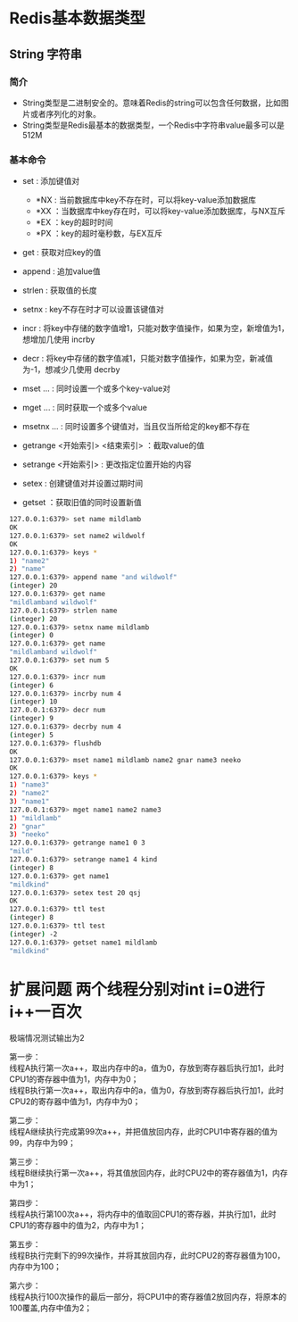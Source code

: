 # Redis基本数据类型
## String 字符串
### 简介
- String类型是二进制安全的。意味着Redis的string可以包含任何数据，比如图片或者序列化的对象。
- String类型是Redis最基本的数据类型，一个Redis中字符串value最多可以是512M

### 基本命令
- set <key> <value> : 添加键值对
  - *NX : 当前数据库中key不存在时，可以将key-value添加数据库
  - *XX ：当数据库中key存在时，可以将key-value添加数据库，与NX互斥
  - *EX ：key的超时时间
  - *PX ：key的超时毫秒数，与EX互斥
  
- get <key> : 获取对应key的值
- append <key> <value> : 追加value值
- strlen <key> : 获取值的长度
- setnx <key> <value> : key不存在时才可以设置该键值对
- incr <key> : 将key中存储的数字值增1，只能对数字值操作，如果为空，新增值为1，想增加几使用 incrby
- decr <key> : 将key中存储的数字值减1，只能对数字值操作，如果为空，新减值为-1，想减少几使用 decrby
- mset <key1> <value1> <key2> <value2> ... : 同时设置一个或多个key-value对
- mget <key1> <key2> <key3> ... : 同时获取一个或多个value
- msetnx <key1> <value1> <key2> <value2> ... : 同时设置多个键值对，当且仅当所给定的key都不存在
- getrange <key> <开始索引> <结束索引> ：截取value的值
- setrange <key> <开始索引> <value> : 更改指定位置开始的内容
- setex <key> <seconds> <value> : 创建键值对并设置过期时间
- getset <key> <value> ：获取旧值的同时设置新值
  
  
```bash
127.0.0.1:6379> set name mildlamb
OK
127.0.0.1:6379> set name2 wildwolf
OK
127.0.0.1:6379> keys *
1) "name2"
2) "name"
127.0.0.1:6379> append name "and wildwolf"
(integer) 20
127.0.0.1:6379> get name
"mildlamband wildwolf"
127.0.0.1:6379> strlen name
(integer) 20
127.0.0.1:6379> setnx name mildlamb
(integer) 0
127.0.0.1:6379> get name
"mildlamband wildwolf"
127.0.0.1:6379> set num 5
OK
127.0.0.1:6379> incr num
(integer) 6
127.0.0.1:6379> incrby num 4
(integer) 10
127.0.0.1:6379> decr num
(integer) 9
127.0.0.1:6379> decrby num 4
(integer) 5
127.0.0.1:6379> flushdb
OK
127.0.0.1:6379> mset name1 mildlamb name2 gnar name3 neeko
OK
127.0.0.1:6379> keys *
1) "name3"
2) "name2"
3) "name1"
127.0.0.1:6379> mget name1 name2 name3
1) "mildlamb"
2) "gnar"
3) "neeko"
127.0.0.1:6379> getrange name1 0 3
"mild"
127.0.0.1:6379> setrange name1 4 kind
(integer) 8
127.0.0.1:6379> get name1
"mildkind"
127.0.0.1:6379> setex test 20 qsj
OK
127.0.0.1:6379> ttl test
(integer) 8
127.0.0.1:6379> ttl test
(integer) -2
127.0.0.1:6379> getset name1 mildlamb
"mildkind"
```
  
  
  
  
  
  
  
  
  
# 扩展问题 两个线程分别对int i=0进行i++一百次
极端情况测试输出为2  

第一步：  
线程A执行第一次a++，取出内存中的a，值为0，存放到寄存器后执行加1，此时CPU1的寄存器中值为1，内存中为0；  
线程B执行第一次a++，取出内存中的a，值为0，存放到寄存器后执行加1，此时CPU2的寄存器中值为1，内存中为0；  

第二步：  
线程A继续执行完成第99次a++，并把值放回内存，此时CPU1中寄存器的值为99，内存中为99；  

第三步：  
线程B继续执行第一次a++，将其值放回内存，此时CPU2中的寄存器值为1，内存中为1；  

第四步：  
线程A执行第100次a++，将内存中的值取回CPU1的寄存器，并执行加1，此时CPU1的寄存器中的值为2，内存中为1；  

第五步：  
线程B执行完剩下的99次操作，并将其放回内存，此时CPU2的寄存器值为100，内存中为100；  

第六步：  
线程A执行100次操作的最后一部分，将CPU1中的寄存器值2放回内存，将原本的100覆盖,内存中值为2；  
